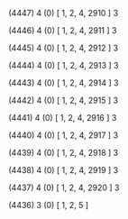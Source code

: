 (4447) 4 (0) [ 1, 2, 4, 2910 ] 3 


(4446) 4 (0) [ 1, 2, 4, 2911 ] 3 


(4445) 4 (0) [ 1, 2, 4, 2912 ] 3 


(4444) 4 (0) [ 1, 2, 4, 2913 ] 3 


(4443) 4 (0) [ 1, 2, 4, 2914 ] 3 


(4442) 4 (0) [ 1, 2, 4, 2915 ] 3 


(4441) 4 (0) [ 1, 2, 4, 2916 ] 3 


(4440) 4 (0) [ 1, 2, 4, 2917 ] 3 


(4439) 4 (0) [ 1, 2, 4, 2918 ] 3 


(4438) 4 (0) [ 1, 2, 4, 2919 ] 3 


(4437) 4 (0) [ 1, 2, 4, 2920 ] 3 


(4436) 3 (0) [ 1, 2, 5 ]  

